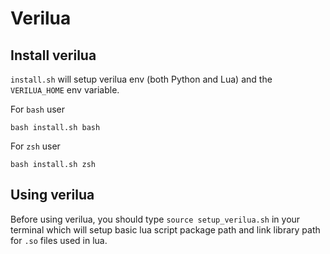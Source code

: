 # Verilua
## Install verilua
`install.sh` will setup verilua env (both Python and Lua) and the `VERILUA_HOME` env variable.

For `bash` user
```
bash install.sh bash
```
For `zsh` user
```
bash install.sh zsh
```

## Using verilua
Before using verilua, you should type `source setup_verilua.sh` in your terminal which will setup basic lua script package path and link library path for `.so` files used in lua.